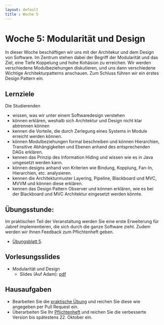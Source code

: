 ```yaml
---
layout: default
title : Woche 5
---
```


# Woche 5: Modularität und Design 

In dieser Woche beschäftigen wir uns mit der Architekur und dem Design von Software. 
Im Zentrum stehen dabei der Begriff der Modularität und das Ziel, eine Tiefe Koppelung und hohe Kohäsion zu erreichen. Wir werden verschiedene Modulbeziehungen diskutieren, und uns dann verschiedene Wichtige Architekturpatterns anschauen. Zum Schluss führen wir ein erstes Design Pattern ein. 

## Lernziele 

Die Studierenden

- wissen, was wir unter einem Softwaredesign verstehen 
- können erklären, weshalb sich Architektur und Design nicht klar abtrennen können
- kennen die Vorteile, die durch Zerlegung eines Systems in Module erreicht werden können.
- können Modulbeziehungen formal beschreiben und können Hierarchien, Transitive Abhängigkeiten und Ebenen anhand des entsprechenden DAGs erklären.
- kennen das Prinzip des Information Hiding und wissen wie es in Java umgesetzt werden kann. 
- können designs anhand von Kriterien wie Bindung, Kopplung, Fan-In, Hierarchien, etc. analysieren.
- kennen die Architekturmuster Layering, Pipeline, Blackboard und MVC, MVVM und können diese erklären.	
- kennen das Design Pattern Observer und können erklären, wie es bei der Blackboard und MVC Architektur eingesetzt werden könnte. 


## Übungsstunde:

 Im praktischen Teil der Veranstaltung werden Sie eine erste Erweiterung für Jabref implementieren, 
 die sich durch die ganze Software zieht. Zudem werden wir Ihnen Feedback zum Pflichtenheft geben.

* [Übungsblatt 5](../exercises/jabref-extension). 



## Vorlesungsslides

* Modularität und Design
    * Slides (Auf Adam): [pdf](https://adam.unibas.ch/goto_adam_file_1903037_download.html) <!--auf adam noch nicht gefunden -->


## Hausaufgaben

* Bearbeiten Sie die [praktische Übung](../exercises/jabref-extension) und reichen Sie diese wie angegeben per Pull Request ein. 
* Überarbeiten Sie Ihr [Pflichtenheft](../project/requirements) und reichen Sie die verbesserte Version bis spätestens 22. Oktober ein.
